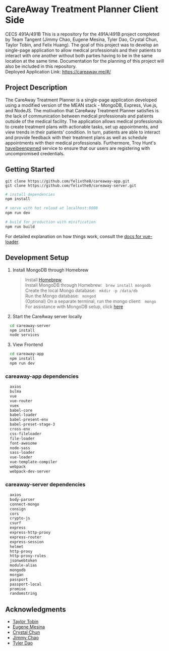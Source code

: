 # CareAway Treatment Planner Client Side
CECS 491A/491B
This is a repository for the 491A/491B project completed by Team Tangent (Jimmy Chao, Eugene Mesina, Tyler Dao, Crystal Chun, Taylor Tobin, and Felix Huang). The goal of this project was to develop an single-page application to allow medical professionals and their patients to interact with one another without both parties having to be in the same location at the same time. Documentation for the planning of this project will also be included in this repository.  
Deployed Application Link: https://careaway.me/#/


## Project Description
The CareAway Treatment Planner is a single-page application developed using a modified version of the MEAN stack - MongoDB, Express, Vue.js, and NodeJS. The motivation that CareAway Treatment Planner satisfies is the lack of communication between medical professionals and patients outside of the medical facility. The application allows medical professionals to create treatment plans with actionable tasks, set up appointments, and view trends in their patients' condition. In turn, patients are able to interact and provide feedback with their treatment plans as well as schedule appointments with their medical professionals. Furthermore, Troy Hunt's [haveibeenpwned](https://haveibeenpwned.com/Passwords) service to ensure that our users are registering with uncompromised credentials. 

## Getting Started

```
git clone https://github.com/felixthe8/careaway-app.git
git clone https://github.com/felixthe8/careaway-server.git
```

``` bash
# install dependencies
npm install

# serve with hot reload at localhost:8080
npm run dev

# build for production with minification
npm run build
```
For detailed explanation on how things work, consult the [docs for vue-loader](http://vuejs.github.io/vue-loader).

## Development Setup

1. Install MongoDB through Homebrew
   > Install [Homebrew](https://brew.sh/)  
   > Install MongoDB through Homebrew: ```  brew install mongodb ```  
   > Create the local Mongo database: ```  mkdir -p /data/db ```  
   > Run the Mongo database: ```  mongod ```  
   > (Optional) On a separate terminal, run the mongo client: ``` mongo```  
   > For assistance with MongoDB setup, click [here](https://docs.mongodb.com/manual/tutorial/install-mongodb-on-os-x/)

2. Start the CareAway server locally
``` bash
  cd careaway-server
  npm install
  node services
```
3. View Frontend
``` bash
  cd careaway-app
  npm install
  npm run dev
```

### careaway-app dependencies
``` bash
  axios  
  bulma  
  vue  
  vue-router  
  vuex  
  babel-core  
  babel-loader  
  babel-present-env  
  babel-preset-stage-3  
  cross-env  
  css-fileloader  
  file-loader  
  font-awesome  
  node-sass  
  sass-loader  
  vue-loader  
  vue-template-compiler  
  webpack  
  webpack-dev-server  
```
### careaway-server dependencies
``` bash
  axios  
  body-parser  
  connect-mongo  
  consign  
  cors  
  crypto-js  
  csurf  
  express  
  express-http-proxy  
  express-router  
  express-session  
  helmet  
  http-proxy  
  http-proxy-rules  
  jsonwebtoken  
  module-alias  
  mongodb  
  morgan  
  passport  
  passport-local  
  promise  
  randomstring

```

## Acknowledgments
* [Taylor Tobin](https://github.com/19TT94) 
* [Eugene Mesina](https://github.com/EugeneMesina)
* [Crystal Chun](https://github.com/CrystalChun)
* [Jimmy Chao](https://github.com/Lazer7)
* [Tyler Dao](https://github.com/fireclimbers) 
